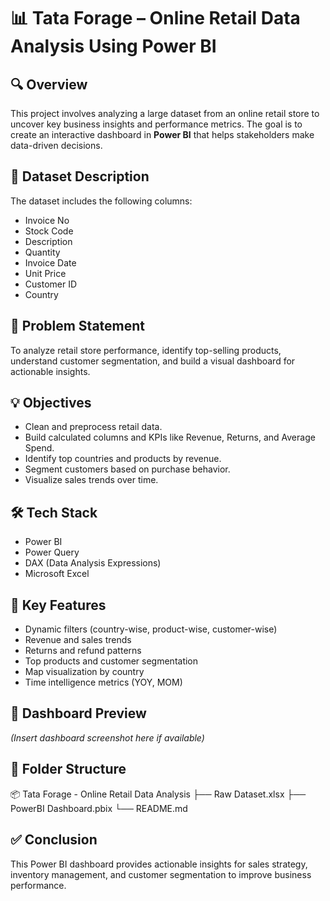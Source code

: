 # 📊 Tata Forage – Online Retail Data Analysis Using Power BI

## 🔍 Overview
This project involves analyzing a large dataset from an online retail store to uncover key business insights and performance metrics. The goal is to create an interactive dashboard in **Power BI** that helps stakeholders make data-driven decisions.

## 📁 Dataset Description
The dataset includes the following columns:
- Invoice No
- Stock Code
- Description
- Quantity
- Invoice Date
- Unit Price
- Customer ID
- Country

## 🎯 Problem Statement
To analyze retail store performance, identify top-selling products, understand customer segmentation, and build a visual dashboard for actionable insights.

## 💡 Objectives
- Clean and preprocess retail data.
- Build calculated columns and KPIs like Revenue, Returns, and Average Spend.
- Identify top countries and products by revenue.
- Segment customers based on purchase behavior.
- Visualize sales trends over time.

## 🛠️ Tech Stack
- Power BI  
- Power Query  
- DAX (Data Analysis Expressions)  
- Microsoft Excel  

## 📌 Key Features
- Dynamic filters (country-wise, product-wise, customer-wise)
- Revenue and sales trends
- Returns and refund patterns
- Top products and customer segmentation
- Map visualization by country
- Time intelligence metrics (YOY, MOM)

## 📸 Dashboard Preview
*(Insert dashboard screenshot here if available)*

## 📁 Folder Structure
📦 Tata Forage - Online Retail Data Analysis
├── Raw Dataset.xlsx
├── PowerBI Dashboard.pbix
└── README.md


## ✅ Conclusion
This Power BI dashboard provides actionable insights for sales strategy, inventory management, and customer segmentation to improve business performance.
